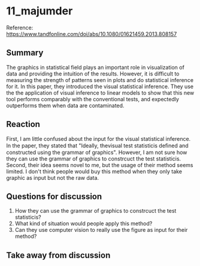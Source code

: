 # 11_majumder

Reference: https://www.tandfonline.com/doi/abs/10.1080/01621459.2013.808157


## Summary

The graphics in statistical field plays an important role in visualization of data and providing the intuition of the results. However, it is difficult to measuring the strength of patterns seen in plots and do statistical inference for it. In this paper, they introduced the visual statistical inference. They use the the application of visual inference to linear models to show that this new tool performs comparably with the conventional tests, and expectedly outperforms them when data are contaminated. 

## Reaction

First, I am little confused about the input for the visual statistical inference. In the paper, they stated that "Ideally, thevisual test statisticis deﬁned and constructed using the grammar of graphics". However, I am not sure how they can use the grammar of graphics to constrcuct the test statisticis. Second, their idea seems novel to me, but the usage of their method seems limited. I don't think people would buy this method when they only take  graphic as input but not the raw data.


## Questions for discussion


1. How they can use the grammar of graphics to constrcuct the test statisticis?
2. What kind of situation would people apply this method?
3. Can they use computer vision to really use the figure as input for their method?

## Take away from discussion
